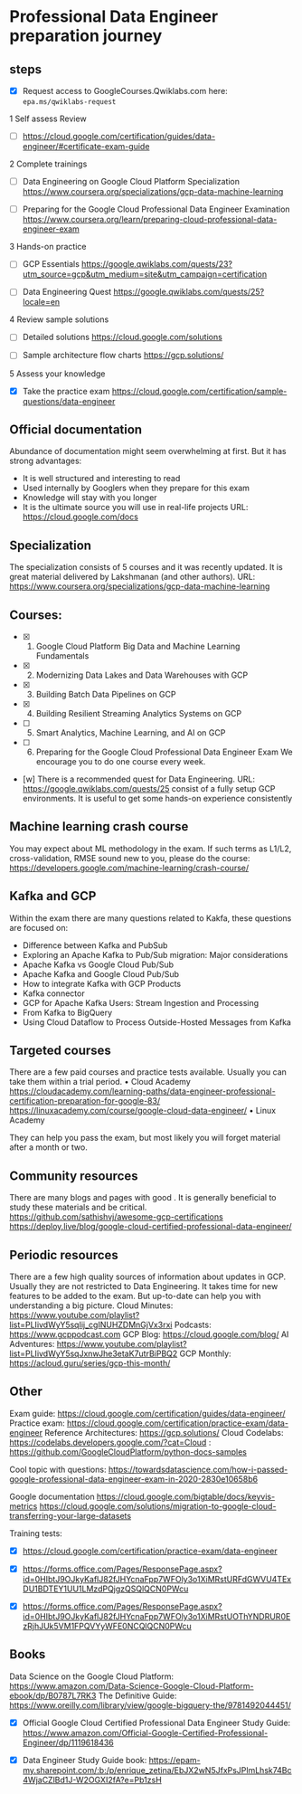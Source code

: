 # Professional Data Engineer preparation journey

## steps

- [x] Request access to GoogleCourses.Qwiklabs.com 
here: `epa.ms/qwiklabs-request`
 
1 Self assess Review 
- [ ]  https://cloud.google.com/certification/guides/data-engineer/#certificate-exam-guide


2 Complete trainings 
- [ ] Data Engineering on Google Cloud Platform Specialization
https://www.coursera.org/specializations/gcp-data-machine-learning

- [ ] Preparing for the Google Cloud Professional Data Engineer Examination
https://www.coursera.org/learn/preparing-cloud-professional-data-engineer-exam

3 Hands-on practice 
- [ ] GCP Essentials
https://google.qwiklabs.com/quests/23?utm_source=gcp&utm_medium=site&utm_campaign=certification

- [ ] Data Engineering Quest
https://google.qwiklabs.com/quests/25?locale=en

4 Review sample solutions 
- [ ] Detailed solutions
https://cloud.google.com/solutions

- [ ] Sample architecture flow charts
https://gcp.solutions/

5 Assess your knowledge 
-[x] Take the practice exam
https://cloud.google.com/certification/sample-questions/data-engineer



## Official documentation
Abundance of documentation might seem overwhelming at first. But it has strong advantages:
*  It is well structured and interesting to read
*  Used internally by Googlers when they prepare for this exam
*  Knowledge will stay with you longer
*  It is the ultimate source you will use in real-life projects
URL: https://cloud.google.com/docs

## Specialization
The specialization consists of 5 courses and it was recently updated. It is great material delivered by  Lakshmanan (and other authors). 
URL: https://www.coursera.org/specializations/gcp-data-machine-learning

## Courses:
- [x] 1. Google Cloud Platform Big Data and Machine Learning Fundamentals
- [x] 2. Modernizing Data Lakes and Data Warehouses with GCP
- [x] 3. Building Batch Data Pipelines on GCP
- [x] 4. Building Resilient Streaming Analytics Systems on GCP
- [ ] 5. Smart Analytics, Machine Learning, and AI on GCP
- [ ] 6. Preparing for the Google Cloud Professional Data Engineer Exam
We encourage you to do one course every week. 

- [w] There is a recommended quest for Data Engineering.
URL: https://google.qwiklabs.com/quests/25
consist of a fully setup GCP environments. It is useful to get some hands-on experience consistently

## Machine learning crash course
You may expect about ML methodology in the exam. If such terms as L1/L2, cross-validation, RMSE sound new to you, please do the course:
https://developers.google.com/machine-learning/crash-course/

## Kafka and GCP
Within the exam there are many questions related to Kakfa, these questions are focused on:
*  Difference between Kafka and PubSub 
*  Exploring an Apache Kafka to Pub/Sub migration: Major considerations
*  Apache Kafka vs Google Cloud Pub/Sub
*  Apache Kafka and Google Cloud Pub/Sub
*  How to integrate Kafka with GCP Products
*  Kafka connector
*  GCP for Apache Kafka Users: Stream Ingestion and Processing
*  From Kafka to BigQuery
*  Using Cloud Dataflow to Process Outside-Hosted Messages from Kafka

## Targeted courses
There are a few paid courses and practice tests available. Usually you can take them within a trial period.
• Cloud Academy 
https://cloudacademy.com/learning-paths/data-engineer-professional-certification-preparation-for-google-83/
https://linuxacademy.com/course/google-cloud-data-engineer/
• Linux Academy

They can help you pass the exam, but most likely you will forget material after a month or two. 

## Community resources
There are many blogs and pages with good .  It is generally beneficial to study these materials and be critical.
https://github.com/sathishvj/awesome-gcp-certifications
https://deploy.live/blog/google-cloud-certified-professional-data-engineer/

## Periodic resources
There are a few high quality sources of information about updates in GCP. Usually they are not restricted to Data Engineering. It takes time for new features to be added to the exam. But up-to-date can help you with understanding a big picture.
Cloud Minutes: https://www.youtube.com/playlist?list=PLIivdWyY5sqIij_cgINUHZDMnGjVx3rxi
Podcasts: https://www.gcppodcast.com
GCP Blog: https://cloud.google.com/blog/
AI Adventures: https://www.youtube.com/playlist?list=PLIivdWyY5sqJxnwJhe3etaK7utrBiPBQ2
GCP Monthly: https://acloud.guru/series/gcp-this-month/

## Other
Exam guide: https://cloud.google.com/certification/guides/data-engineer/
Practice exam: https://cloud.google.com/certification/practice-exam/data-engineer
Reference Architectures: https://gcp.solutions/
Cloud Codelabs: https://codelabs.developers.google.com/?cat=Cloud
: https://github.com/GoogleCloudPlatform/python-docs-samples

Cool topic with questions:
https://towardsdatascience.com/how-i-passed-google-professional-data-engineer-exam-in-2020-2830e10658b6

Google documentation
https://cloud.google.com/bigtable/docs/keyvis-metrics
https://cloud.google.com/solutions/migration-to-google-cloud-transferring-your-large-datasets

Training tests:
-[x] https://cloud.google.com/certification/practice-exam/data-engineer
-[x] https://forms.office.com/Pages/ResponsePage.aspx?id=0HIbtJ9OJkyKaflJ82fJHYcnaFpp7WFOly3o1XiMRstURFdGWVU4TExDU1BDTEY1UU1LMzdPQjgzQSQlQCN0PWcu
-[x] https://forms.office.com/Pages/ResponsePage.aspx?id=0HIbtJ9OJkyKaflJ82fJHYcnaFpp7WFOly3o1XiMRstUOThYNDRUR0EzRjhJUk5VM1FPQVYyWFE0NCQlQCN0PWcu


## Books
Data Science on the Google Cloud Platform: https://www.amazon.com/Data-Science-Google-Cloud-Platform-ebook/dp/B0787L7RK3
The Definitive Guide: https://www.oreilly.com/library/view/google-bigquery-the/9781492044451/
-[x] Official Google Cloud Certified Professional Data Engineer Study Guide: https://www.amazon.com/Official-Google-Certified-Professional-Engineer/dp/1119618436
-[x] Data Engineer Study Guide book: https://epam-my.sharepoint.com/:b:/p/enrique_zetina/EbJX2wN5JfxPsJPlmLhsk74Bc4WjaCZlBd1J-W2OGXI2fA?e=Pb1zsH



